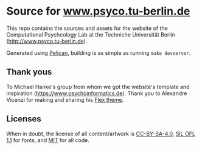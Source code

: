 # Source for www.psyco.tu-berlin.de #

This repo contains the sources and assets for the website of the
Computational Psychcology Lab at the Techniche Universität Berlin
(http://www.psyco.tu-berlin.de).

Generated using [Pelican](https://blog.getpelican.com/), building is as simple as
running ``make devserver``.

## Thank yous ##
To Michael Hanke's group from whom we got the website's template and inspiration (https://www.psychoinformatics.de).  Thank you to Alexandre Vicenzi for making and sharing his [Flex theme](https://github.com/alexandrevicenzi/Flex/).


## Licenses ##
When in doubt, the license of all content/artwork is [CC-BY-SA-4.0](https://creativecommons.org/licenses/by-sa/4.0/legalcode), 
[SIL OFL 1.1](https://scripts.sil.org/cms/scripts/page.php?item_id=OFL_web) for fonts, and [MIT](https://opensource.org/licenses/MIT) for all code. 
